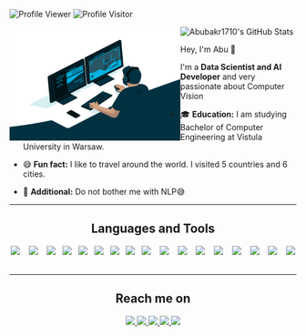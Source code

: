 <img src="https://komarev.com/ghpvc/?username=Abubakr1710&label=Profile%20views&color=0e75b6&style=flat" alt="Profile Viewer" /> <img src="https://visitor-badge.glitch.me/badge?page_id=Abubakr1710.Abubakr1710" alt="Profile Visitor"/>

<img align="left" alt="GIF" src="https://github.com/Abubakr1710/Abubakr1710/blob/main/code.gif?raw=true" width="300" height="200"
href="https://awesome-github-stats.azurewebsites.net/index.html??cardType=level-alternate&theme=github-dark">    <img  alt="Abubakr1710's GitHub Stats" src="https://awesome-github-stats.azurewebsites.net/user-stats/Abubakr1710?cardType=level-alternate&theme=github-dark"/>

Hey, I'm Abu 👋

I'm a **Data Scientist and AI Developer** and very passionate about Computer Vision

- 🎓 **Education:** I am studying Bachelor of Computer Engineering at Vistula University in Warsaw. 


- 😅 **Fun fact:** I like to travel around the world. I visited 5 countries and 6 cities.

- 🙂 **Additional:** Do not bother me with NLP😅

<hr>

<h2 align="center">  Languages and Tools </h2>
<p align="center">
   <img src="https://img.shields.io/badge/-Python-0a2463?logo=python&logoColor=white&style=for-the-badge" />&nbsp;&nbsp;&nbsp;
   <img src="https://img.shields.io/badge/-Numpy-0a2463?logo=numpy&logoColor=white&style=for-the-badge" />&nbsp;&nbsp;&nbsp;
   <img src="https://img.shields.io/badge/-Pandas-0a2463?logo=pandas&logoColor=white&style=for-the-badge" />&nbsp;&nbsp;
   <img src="https://img.shields.io/badge/-Matplotlib-0a2463?logo=matplotlib&logoColor=white&style=for-the-badge" />&nbsp;&nbsp;
   <img src="https://img.shields.io/badge/-Seaborn-0a2463?logo=matplotlib&logoColor=white&style=for-the-badge" />&nbsp;&nbsp;
   <img src="https://img.shields.io/badge/-Streamlit-0a2463?logo=streamlit&logoColor=white&style=for-the-badge" />&nbsp;&nbsp;
   <img src="https://img.shields.io/badge/-Selenium-0a2463?logo=selenium&logoColor=white&style=for-the-badge" />&nbsp;&nbsp;
   <img src="https://img.shields.io/badge/-Beautifulsoup-0a2463?logo=matplotlib&logoColor=white&style=for-the-badge" />&nbsp;&nbsp;
   <img src="https://img.shields.io/badge/-Sklearn-0a2463?logo=scikit-learn&logoColor=white&style=for-the-badge" />&nbsp;&nbsp;&nbsp;
   <img src="https://img.shields.io/badge/-Pytorch-0a2463?logo=pytorch&logoColor=white&style=for-the-badge" />&nbsp;&nbsp;&nbsp;
   <img src="https://img.shields.io/badge/-OpenCV-0a2463?logo=OpenCV&logoColor=white&style=for-the-badge" />&nbsp;&nbsp;&nbsp;
   <img src="https://img.shields.io/badge/-spaCy-0a2463?logo=spacy&logoColor=white&style=for-the-badge" />&nbsp;&nbsp;&nbsp;
   <img src="https://img.shields.io/badge/-HTML-0a2463?logo=html&logoColor=white&style=for-the-badge" />&nbsp;&nbsp;&nbsp;
   <img src="https://img.shields.io/badge/-CSS-0a2463?logo=css&logoColor=white&style=for-the-badge" />&nbsp;&nbsp;&nbsp;
   <img src="https://img.shields.io/badge/-Bootstrap-0a2463?logo=bootstrap&logoColor=white&style=for-the-badge" />&nbsp;&nbsp;&nbsp;
   <img src="https://img.shields.io/badge/-PostgreSQL-0a2463?logo=postgresql&logoColor=white&style=for-the-badge" />&nbsp;&nbsp;&nbsp;
   <img src="https://img.shields.io/badge/-Docker-0a2463?logo=docker&logoColor=white&style=for-the-badge" />&nbsp;&nbsp;&nbsp;
</p>

<hr>
 <div>
  <h2 align="center">  Reach me on </h2>
    <p align="center">
       <a href="https://linkedin.com/in/abubakrmamajonov" target="_blank">
         <img src="https://img.shields.io/badge/LinkedIn-0077B5?style=for-the-badge&logo=linkedin&logoColor=white"/>
       </a>
       <a href="mailto:mamajonov1710@gmail.com" target="_blank">
         <img src="https://img.shields.io/badge/gmail-%23D14836.svg?&style=for-the-badge&logo=gmail&logoColor=white"/>
       </a>
       <a href="https://www.facebook.com/abubakr.mamajonov.75" target="_blank">
         <img src="https://img.shields.io/badge/Facebook-0077B5?&style=for-the-badge&logo=facebook&logoColor=white"/>
       </a>
       </a>
       <a href="https://www.instagram.com/abubakr_mamajonov" target="_blank">
         <img src="https://img.shields.io/badge/Instagram-%23D14836.svg?&style=for-the-badge&logo=instagram&logoColor=white"/>
       </a>
       <a href="https://dev.to/abubakr1710" target="_blank">
         <img src="https://img.shields.io/badge/Dev.to-%230A0A0A.svg?&style=for-the-badge&logo=Dev.to&logoColor=white"/>
       </a>
    </p>
 </div>
